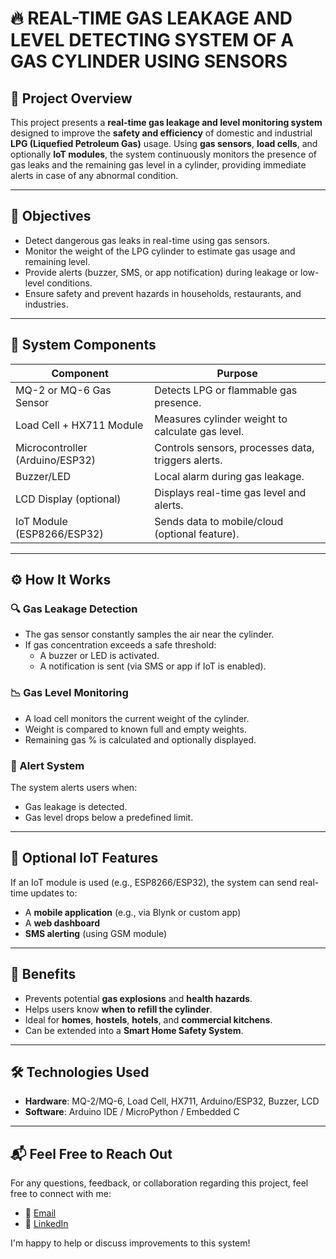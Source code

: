 # 🔥 REAL-TIME GAS LEAKAGE AND LEVEL DETECTING SYSTEM OF A GAS CYLINDER USING SENSORS

## 🧪 Project Overview

This project presents a **real-time gas leakage and level monitoring system** designed to improve the **safety and efficiency** of domestic and industrial **LPG (Liquefied Petroleum Gas)** usage. Using **gas sensors**, **load cells**, and optionally **IoT modules**, the system continuously monitors the presence of gas leaks and the remaining gas level in a cylinder, providing immediate alerts in case of any abnormal condition.

---

## 🎯 Objectives

- Detect dangerous gas leaks in real-time using gas sensors.
- Monitor the weight of the LPG cylinder to estimate gas usage and remaining level.
- Provide alerts (buzzer, SMS, or app notification) during leakage or low-level conditions.
- Ensure safety and prevent hazards in households, restaurants, and industries.

---

## 🧰 System Components

| Component                        | Purpose                                             |
|----------------------------------|-----------------------------------------------------|
| MQ-2 or MQ-6 Gas Sensor          | Detects LPG or flammable gas presence.             |
| Load Cell + HX711 Module         | Measures cylinder weight to calculate gas level.   |
| Microcontroller (Arduino/ESP32)  | Controls sensors, processes data, triggers alerts. |
| Buzzer/LED                       | Local alarm during gas leakage.                    |
| LCD Display (optional)           | Displays real-time gas level and alerts.           |
| IoT Module (ESP8266/ESP32)       | Sends data to mobile/cloud (optional feature).     |

---

## ⚙️ How It Works

### 🔍 Gas Leakage Detection

- The gas sensor constantly samples the air near the cylinder.
- If gas concentration exceeds a safe threshold:
  - A buzzer or LED is activated.
  - A notification is sent (via SMS or app if IoT is enabled).

### 📉 Gas Level Monitoring

- A load cell monitors the current weight of the cylinder.
- Weight is compared to known full and empty weights.
- Remaining gas % is calculated and optionally displayed.

### 🚨 Alert System

The system alerts users when:
- Gas leakage is detected.
- Gas level drops below a predefined limit.

---

## 📡 Optional IoT Features

If an IoT module is used (e.g., ESP8266/ESP32), the system can send real-time updates to:
- A **mobile application** (e.g., via Blynk or custom app)
- A **web dashboard**
- **SMS alerting** (using GSM module)

---

## 🧪 Benefits

- Prevents potential **gas explosions** and **health hazards**.
- Helps users know **when to refill the cylinder**.
- Ideal for **homes**, **hostels**, **hotels**, and **commercial kitchens**.
- Can be extended into a **Smart Home Safety System**.

---

## 🛠 Technologies Used

- **Hardware**: MQ-2/MQ-6, Load Cell, HX711, Arduino/ESP32, Buzzer, LCD
- **Software**: Arduino IDE / MicroPython / Embedded C

---

## 📬 Feel Free to Reach Out

For any questions, feedback, or collaboration regarding this project, feel free to connect with me:

- 📧 [Email](mailto:kit26.eee29@gmail.com)  
- 🔗 [LinkedIn](https://www.linkedin.com/in/mohammed-harris-j-a-7b1809348/)

I'm happy to help or discuss improvements to this system!


